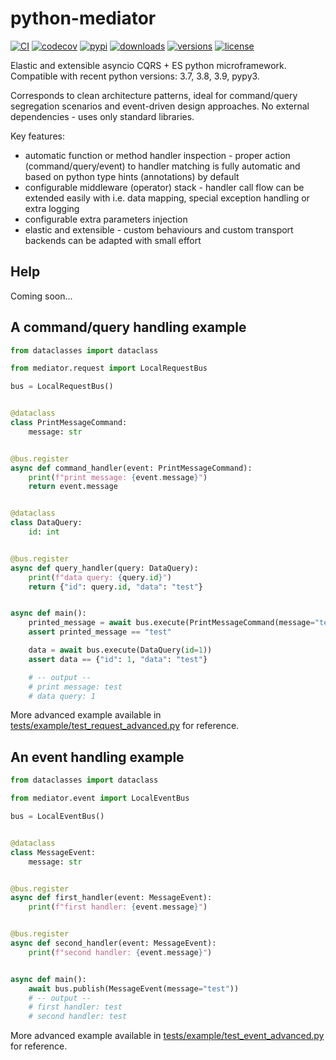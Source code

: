 # python-mediator

[![CI](https://github.com/dlski/python-mediator/actions/workflows/ci.yml/badge.svg?branch=master&event=push)](https://github.com/dlski/python-mediator/actions/workflows/ci.yml)
[![codecov](https://codecov.io/gh/dlski/python-mediator/branch/master/graph/badge.svg?token=AU4T4Z81F6)](https://codecov.io/gh/dlski/python-mediator)
[![pypi](https://img.shields.io/pypi/v/python-mediator.svg)](https://pypi.python.org/pypi/python-mediator)
[![downloads](https://img.shields.io/pypi/dm/python-mediator.svg)](https://pypistats.org/packages/python-mediator)
[![versions](https://img.shields.io/pypi/pyversions/python-mediator.svg)](https://github.com/dlski/python-mediator)
[![license](https://img.shields.io/github/license/dlski/python-mediator.svg)](https://github.com/dlski/python-mediator/blob/master/LICENSE)

Elastic and extensible asyncio CQRS + ES python microframework.
Compatible with recent python versions: 3.7, 3.8, 3.9, pypy3.

Corresponds to clean architecture patterns, ideal for
command/query segregation scenarios and event-driven design approaches.
No external dependencies - uses only standard libraries.

Key features:
- automatic function or method handler inspection -
  proper action (command/query/event) to handler matching is fully automatic
  and based on python type hints (annotations) by default
- configurable middleware (operator) stack -
  handler call flow can be extended easily
  with i.e. data mapping, special exception handling or extra logging
- configurable extra parameters injection
- elastic and extensible -
  custom behaviours and custom transport backends can be adapted with small effort

## Help
Coming soon...

## A command/query handling example
```python
from dataclasses import dataclass

from mediator.request import LocalRequestBus

bus = LocalRequestBus()


@dataclass
class PrintMessageCommand:
    message: str


@bus.register
async def command_handler(event: PrintMessageCommand):
    print(f"print message: {event.message}")
    return event.message


@dataclass
class DataQuery:
    id: int


@bus.register
async def query_handler(query: DataQuery):
    print(f"data query: {query.id}")
    return {"id": query.id, "data": "test"}


async def main():
    printed_message = await bus.execute(PrintMessageCommand(message="test"))
    assert printed_message == "test"

    data = await bus.execute(DataQuery(id=1))
    assert data == {"id": 1, "data": "test"}

    # -- output --
    # print message: test
    # data query: 1

```
More advanced example available in [tests/example/test_request_advanced.py](tests/example/test_request_advanced.py) for reference.

## An event handling example
```python
from dataclasses import dataclass

from mediator.event import LocalEventBus

bus = LocalEventBus()


@dataclass
class MessageEvent:
    message: str


@bus.register
async def first_handler(event: MessageEvent):
    print(f"first handler: {event.message}")


@bus.register
async def second_handler(event: MessageEvent):
    print(f"second handler: {event.message}")


async def main():
    await bus.publish(MessageEvent(message="test"))
    # -- output --
    # first handler: test
    # second handler: test
```
More advanced example available in [tests/example/test_event_advanced.py](tests/example/test_event_advanced.py) for reference.
